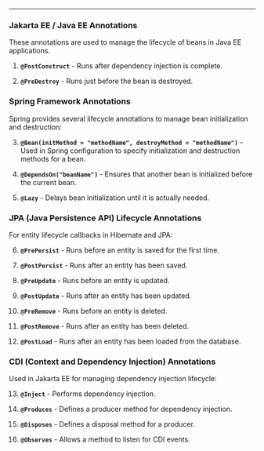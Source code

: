 
---

### **Jakarta EE / Java EE Annotations**

These annotations are used to manage the lifecycle of beans in Java EE applications.

1. **`@PostConstruct`** - Runs after dependency injection is complete.
    
2. **`@PreDestroy`** - Runs just before the bean is destroyed.
    

### **Spring Framework Annotations**

Spring provides several lifecycle annotations to manage bean initialization and destruction:

3. **`@Bean(initMethod = "methodName", destroyMethod = "methodName")`** - Used in Spring configuration to specify initialization and destruction methods for a bean.
    
4. **`@DependsOn("beanName")`** - Ensures that another bean is initialized before the current bean.
    
5. **`@Lazy`** - Delays bean initialization until it is actually needed.
    

### **JPA (Java Persistence API) Lifecycle Annotations**

For entity lifecycle callbacks in Hibernate and JPA:

6. **`@PrePersist`** - Runs before an entity is saved for the first time.
    
7. **`@PostPersist`** - Runs after an entity has been saved.
    
8. **`@PreUpdate`** - Runs before an entity is updated.
    
9. **`@PostUpdate`** - Runs after an entity has been updated.
    
10. **`@PreRemove`** - Runs before an entity is deleted.
    
11. **`@PostRemove`** - Runs after an entity has been deleted.
    
12. **`@PostLoad`** - Runs after an entity has been loaded from the database.
    

### **CDI (Context and Dependency Injection) Annotations**

Used in Jakarta EE for managing dependency injection lifecycle:

13. **`@Inject`** - Performs dependency injection.
    
14. **`@Produces`** - Defines a producer method for dependency injection.
    
15. **`@Disposes`** - Defines a disposal method for a producer.
    
16. **`@Observes`** - Allows a method to listen for CDI events.